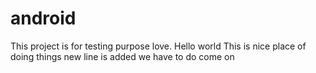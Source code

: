 # android
This project is for testing purpose love. Hello world
This is nice place of doing things
new line is added
we have to do
come on
